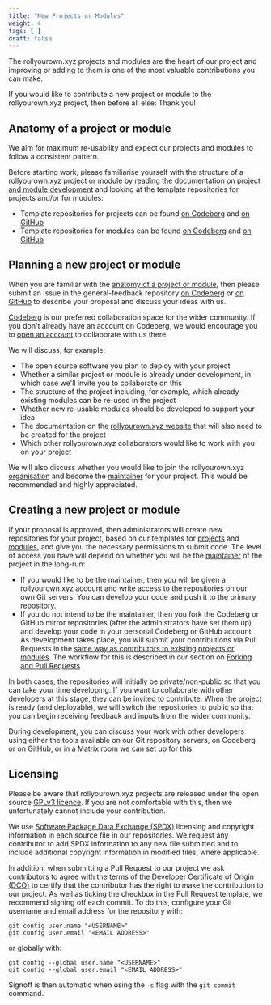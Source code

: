 ```yaml
---
title: "New Projects or Modules"
weight: 4
tags: [ ]
draft: false
---
```

<!--
SPDX-FileCopyrightText: 2022 Wilfred Nicoll <xyzroller@rollyourown.xyz>
SPDX-License-Identifier: CC-BY-SA-4.0
-->

The rollyourown.xyz projects and modules are the heart of our project and improving or adding to them is one of the most valuable contributions you can make.

If you would like to contribute a new project or module to the rollyourown.xyz project, then before all else: Thank you!

<!--more-->

## Anatomy of a project or module

We aim for maximum re-usability and expect our projects and modules to follow a consistent pattern.

Before starting work, please familiarise yourself with the structure of a rollyourown.xyz project or module by reading the [documentation on project and module development](/collaborate/project_and_module_development/) and looking at the template repositories for projects and/or for modules:

- Template repositories for projects can be found [on Codeberg](https://codeberg.org/rollyourown-xyz/ryo-project-template) and [on GitHub](https://github.com/rollyourown-xyz/ryo-project-template)
- Template repositories for modules can be found [on Codeberg](https://codeberg.org/rollyourown-xyz/ryo-module-template) and [on GitHub](https://github.com/rollyourown-xyz/ryo-module-template)

## Planning a new project or module

When you are familiar with the [anatomy of a project or module](#anatomy-of-a-project-or-module), then please submit an Issue in the general-feedback repository [on Codeberg](https://codeberg.org/rollyourown-xyz/general-feedback/issues) or [on GitHub](https://github.com/rollyourown-xyz/general-feedback/issues) to describe your proposal and discuss your ideas with us.

[Codeberg](https://codeberg.org/) is our preferred collaboration space for the wider community. If you don't already have an account on Codeberg, we would encourage you to [open an account](https://codeberg.org/) to collaborate with us there.

We will discuss, for example:

- The open source software you plan to deploy with your project
- Whether a similar project or module is already under development, in which case we'll invite you to collaborate on this
- The structure of the project including, for example, which already-existing modules can be re-used in the project
- Whether new re-usable modules should be developed to support your idea
- The documentation on the [rollyourown.xyz website](https://rollyourown.xyz) that will also need to be created for the project
- Which other rollyourown.xyz collaborators would like to work with you on your project

We will also discuss whether you would like to join the rollyourown.xyz [organisation](/about) and become the [maintainer](/collaborate/working_with_git/what_is_git/#project-maintainer) for your project. This would be recommended and highly appreciated.

## Creating a new project or module

If your proposal is approved, then administrators will create new repositories for your project, based on our templates for [projects](/collaborate/project_and_module_development/project_structure) and [modules](/collaborate/project_and_module_development/module_structure), and give you the necessary permissions to submit code. The level of access you have will depend on whether you will be the [maintainer](/collaborate/working_with_git/what_is_git/#project-maintainer) of the project in the long-run:

- If you would like to be the maintainer, then you will be given a rollyourown.xyz account and write access to the repositories on our own Git servers. You can develop your code and push it to the primary repository.
- If you do not intend to be the maintainer, then you fork the Codeberg or GitHub mirror repositories (after the administrators have set them up) and develop your code in your personal Codeberg or GitHub account. As development takes place, you will submit your contributions via Pull Requests in the [same way as contributors to existing projects or modules](/collaborate/existing_projects_and_modules/). The workflow for this is described in our section on [Forking and Pull Requests](/collaborate/working_with_git/forking_and_pull_requests/).

In both cases, the repositories will initially be private/non-public so that you can take your time developing. If you want to collaborate with other developers at this stage, they can be invited to contribute. When the project is ready (and deployable), we will switch the repositories to public so that you can begin receiving feedback and inputs from the wider community.

During development, you can discuss your work with other developers using either the tools available on our Git repository servers, on Codeberg or on GitHub, or in a Matrix room we can set up for this.

## Licensing

Please be aware that rollyourown.xyz projects are released under the open source [GPLv3 licence](https://spdx.org/licenses/GPL-3.0-or-later.html). If you are not comfortable with this, then we unfortunately cannot include your contribution.

We use [Software Package Data Exchange (SPDX)](https://spdx.dev/) licensing and copyright information in each source file in our repositories. We request any contributor to add SPDX information to any new file submitted and to include additional copyright information in modified files, where applicable.

In addition, when submitting a Pull Request to our project we ask contributors to agree with the terms of the [Developer Certificate of Origin (DCO)](https://developercertificate.org/) to certify that the contributor has the right to make the contribution to our project. As well as ticking the checkbox in the Pull Request template, we recommend signing off each commit. To do this, configure your Git username and email address for the repository with:

```console
git config user.name "<USERNAME>"
git config user.email "<EMAIL ADDRESS>"
```

or globally with:

```console
git config --global user.name "<USERNAME>"
git config --global user.email "<EMAIL ADDRESS>"
```

Signoff is then automatic when using the `-s` flag with the `git commit` command.
